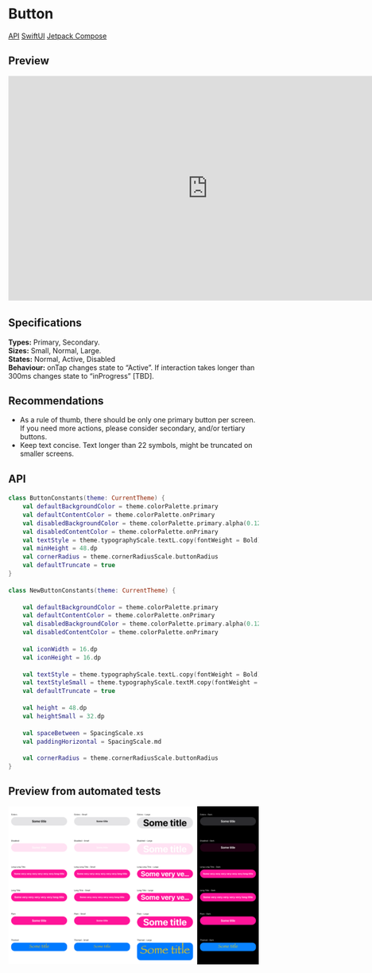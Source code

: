 # Button

[API](#api) [SwiftUI][button-swiftui] [Jetpack Compose][button-compose]

## Preview

<iframe
    style="border: 1px solid rgba(0, 0, 0, 0.1);"
    width="800"
    height="450"
    src="https://www.figma.com/embed?embed_host=share&url=https%3A%2F%2Fwww.figma.com%2Ffile%2F1P6PQxKaqIaLjxxfy1cFtH%2FMaaS-Design-System%3Fnode-id%3D410%253A0"
    allowfullscreen
/></iframe>


## Specifications
**Types:** Primary, Secondary.  
**Sizes:** Small, Normal, Large.  
**States:** Normal, Active, Disabled  
**Behaviour:** onTap changes state to “Active”. If interaction takes longer than 300ms changes state to “inProgress” [TBD].  

## Recommendations
- As a rule of thumb, there should be only one primary button per screen. If you need more actions, please consider secondary, and/or tertiary buttons.
- Keep text concise. Text longer than 22 symbols, might be truncated on smaller screens.

## API

[embedmd]:# (../../common/core/src/commonMain/kotlin/com/trafi/ui/component/internal/ButtonConstants.kt kotlin /class / $)
```kotlin
class ButtonConstants(theme: CurrentTheme) {
    val defaultBackgroundColor = theme.colorPalette.primary
    val defaultContentColor = theme.colorPalette.onPrimary
    val disabledBackgroundColor = theme.colorPalette.primary.alpha(0.12f)
    val disabledContentColor = theme.colorPalette.onPrimary
    val textStyle = theme.typographyScale.textL.copy(fontWeight = Bold)
    val minHeight = 48.dp
    val cornerRadius = theme.cornerRadiusScale.buttonRadius
    val defaultTruncate = true
}

class NewButtonConstants(theme: CurrentTheme) {

    val defaultBackgroundColor = theme.colorPalette.primary
    val defaultContentColor = theme.colorPalette.onPrimary
    val disabledBackgroundColor = theme.colorPalette.primary.alpha(0.12f)
    val disabledContentColor = theme.colorPalette.onPrimary

    val iconWidth = 16.dp
    val iconHeight = 16.dp

    val textStyle = theme.typographyScale.textL.copy(fontWeight = Bold)
    val textStyleSmall = theme.typographyScale.textM.copy(fontWeight = Bold)
    val defaultTruncate = true

    val height = 48.dp
    val heightSmall = 32.dp

    val spaceBetween = SpacingScale.xs
    val paddingHorizontal = SpacingScale.md

    val cornerRadius = theme.cornerRadiusScale.buttonRadius
}
```

## Preview from automated tests
![Button](../../ios/Tests/MaasTests/__Snapshots__/Components/Button.2x.png)

[button-swiftui]: https://github.com/trafi/maas-components/blob/main/ios/Sources/MaaS/UI/Components/Button.swift
[button-compose]: https://github.com/trafi/maas-components/blob/main/android/ui/src/main/java/com/trafi/ui/Button.kt
